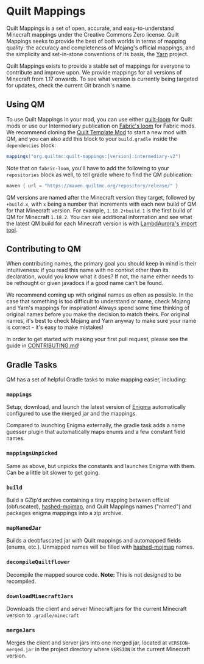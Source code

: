 # Quilt Mappings

Quilt Mappings is a set of open, accurate, and easy-to-understand Minecraft mappings
under the Creative Commons Zero license. Quilt Mappings seeks to provide the best of
both worlds in terms of mapping quality: the accuracy and completeness of Mojang's
official mappings, and the simplicity and set-in-stone conventions of its basis, the
[Yarn](https://github.com/fabricmc/yarn) project.

Quilt Mappings exists to provide a stable set of mappings for everyone to contribute
and improve upon. We provide mappings for all versions of Minecraft from 1.17 onwards.
To see what version is currently being targeted for updates, check the current Git branch's name.

## Using QM

To use Quilt Mappings in your mod, you can use either [quilt-loom](https://github.com/quiltmc/quilt-loom)
for Quilt mods or use our Intermediary publication on [Fabric's loom](https://github.com/fabricmc/fabric-loom)
for Fabric mods. We recommend cloning the [Quilt Template Mod](https://github.com/quiltmc/quilt-template-mod)
to start a new mod with QM, and you can also add this block to your `build.gradle` inside the `dependencies` block:

```groovy
mappings("org.quiltmc:quilt-mappings:[version]:intermediary-v2")
```

Note that on `fabric-loom`, you'll have to add the following to your `repositories` block as well, to tell gradle
where to find the QM publication:

```groovy
maven { url = "https://maven.quiltmc.org/repository/release/" }
```

QM versions are named after the Minecraft version they target, followed by `+build.x`,
with `x` being a number that increments with each new build of QM for that Minecraft version.
For example, `1.18.2+build.1` is the first build of QM for Minecraft `1.18.2`. You can see additional
information and see what the latest QM build for each Minecraft version is with [LambdAurora's import tool](https://lambdaurora.dev/tools/import_quilt.html).

## Contributing to QM

When contributing names, the primary goal you should keep in mind is their intuitiveness:
if you read this name with no context other than its declaration, would you know what it does?
If not, the name either needs to be rethought or given javadocs if a good name can't be found.

We recommend coming up with original names as often as possible. In the case that something is too
difficult to understand or name, check Mojang and Yarn's mappings for inspiration! Always spend some
time thinking of original names before you make the decision to match theirs. For original names, it's
best to check Mojang and Yarn anyway to make sure your name is correct - it's easy to make mistakes!

In order to get started with making your first pull request, 
please see the guide in [CONTRIBUTING.md](CONTRIBUTING.md#guide-pull-requests)!

## Gradle Tasks

QM has a set of helpful Gradle tasks to make mapping easier, including:

### `mappings`
Setup, download, and launch the latest version of [Enigma](https://github.com/QuiltMC/Enigma) automatically configured to use the merged jar and the mappings.

Compared to launching Enigma externally, the gradle task adds a name guesser plugin that automatically maps enums and a few constant field names.

### `mappingsUnpicked`
Same as above, but unpicks the constants and launches Enigma with them. Can be a little bit slower to get going.


### `build`
Build a GZip'd archive containing a tiny mapping between official (obfuscated), [hashed-mojmap](https://github.com/QuiltMC/mappings-hasher), and Quilt Mappings names ("named") and packages enigma mappings into a zip archive.

### `mapNamedJar`
Builds a deobfuscated jar with Quilt mappings and automapped fields (enums, etc.). Unmapped names will be filled with [hashed-mojmap](https://github.com/QuiltMC/mappings-hasher) names.

### `decompileQuiltflower`
Decompile the mapped source code. **Note:** This is not designed to be recompiled.

### `downloadMinecraftJars`
Downloads the client and server Minecraft jars for the current Minecraft version to `.gradle/minecraft`

### `mergeJars`

Merges the client and server jars into one merged jar, located at `VERSION-merged.jar` in the project directory
where `VERSION` is the current Minecraft version.